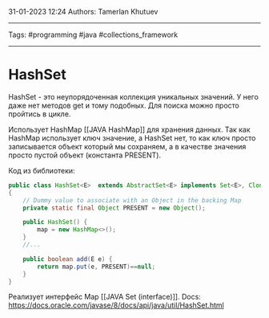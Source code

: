 31-01-2023
12:24
Authors: Tamerlan Khutuev
***
Tags: #programming #java #collections_framework 
***
# HashSet
HashSet - это неупорядоченная коллекция уникальных значений. У него даже нет методов get и тому подобных. Для поиска можно просто пройтись в цикле. 

Использует HashMap [[JAVA HashMap]] для хранения данных. Так как HashMap использует ключ значение, а HashSet нет, то как ключ просто записывается объект который мы сохраняем, а в качестве значения просто пустой объект (константа PRESENT). 

Код из библиотеки:
```java
public class HashSet<E>  extends AbstractSet<E> implements Set<E>, Cloneable, java.io.Serializable  
{
	// Dummy value to associate with an Object in the backing Map  
	private static final Object PRESENT = new Object();

	public HashSet() {  
	    map = new HashMap<>();  
	}
	//...

	public boolean add(E e) {  
	    return map.put(e, PRESENT)==null;  
	}
}
```

Реализует интерфейс Map [[JAVA Set (interface)]].
Docs: https://docs.oracle.com/javase/8/docs/api/java/util/HashSet.html